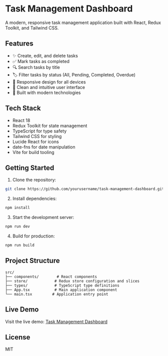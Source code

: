 # Task Management Dashboard

A modern, responsive task management application built with React, Redux Toolkit, and Tailwind CSS.

## Features

- ✨ Create, edit, and delete tasks
- ✅ Mark tasks as completed
- 🔍 Search tasks by title
- 🏷️ Filter tasks by status (All, Pending, Completed, Overdue)
- 📱 Responsive design for all devices
- 🎯 Clean and intuitive user interface
- 🚀 Built with modern technologies

## Tech Stack

- React 18
- Redux Toolkit for state management
- TypeScript for type safety
- Tailwind CSS for styling
- Lucide React for icons
- date-fns for date manipulation
- Vite for build tooling

## Getting Started

1. Clone the repository:
```bash
git clone https://github.com/yourusername/task-management-dashboard.git
```

2. Install dependencies:
```bash
npm install
```

3. Start the development server:
```bash
npm run dev
```

4. Build for production:
```bash
npm run build
```

## Project Structure

```
src/
├── components/        # React components
├── store/            # Redux store configuration and slices
├── types/            # TypeScript type definitions
├── App.tsx           # Main application component
└── main.tsx         # Application entry point
```

## Live Demo

Visit the live demo: [Task Management Dashboard](https://benevolent-boba-1bcc17.netlify.app)

## License

MIT